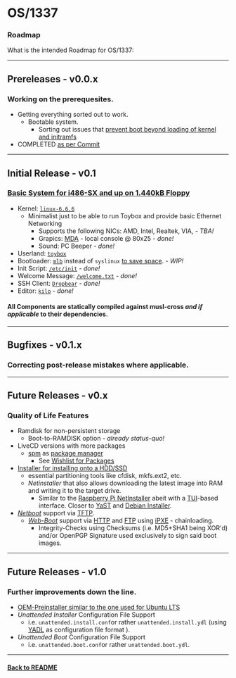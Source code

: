#   OS/1337
### Roadmap
What is the intended Roadmap for OS/1337:

---
## Prereleases - v0.0.x
### Working on the prerequesites.
- Getting everything sorted out to work.
  - Bootable system.
    - Sorting out issues that [prevent boot beyond loading of kernel and initramfs](https://mstdn.social/deck/@kkarhan/111409592616485280)
- COMPLETED  [as per Commit](https://github.com/OS-1337/OS1337/blob/66586132bab1cea7d8acc44b4e0bee44a85f26b9/OS1337-core-prerelease.img)

---
## Initial Release - v0.1
### [Basic System for i486-SX and up on 1.440kB Floppy](build/0.CORE)
- Kernel: [```linux-6.6.6```](scripts/pkgs/build-linux.sh)
  - Minimalist just to be able to run Toybox and provide basic Ethernet Networking
    - Supports the following NICs: AMD, Intel, Realtek, VIA, *- TBA!*
    - Grapics: [MDA](https://en.wikipedia.org/wiki/IBM_Monochrome_Display_Adapter) - local console @ 80x25 *- done!*
    - Sound: PC Beeper *- done!*
- Userland: [```toybox```](scripts/pkgs/build-toybox.sh)
- Bootloader: [```mlb```](scripts/pkgs/build-mlb.sh) instead of ```syslinux``` [to save space](https://github.com/OS-1337/OS1337/issues/10). *- WIP!*
- Init Script: [```/etc/init```](scripts/profile/core/rootfs/etc/init) *- done!*
- Welcome Message: [```/welcome.txt```](scripts/profile/core/rootfs/welcome.txt) *- done!*
- SSH Client: [```Dropbear```](scripts/pkgs/build-dbclient.sh) *- done!*
- Editor: [```kilo```](scripts/pkgs/build-kilo.sh) *- done!*
#### All Components are statically compiled against musl-cross *and if applicable* to their dependencies.

---
## Bugfixes - v0.1.x
### Correcting post-release mistakes where applicable.

---
## Future Releases - v0.x
### Quality of Life Features
- Ramdisk for non-persistent storage
  - Boot-to-RAMDISK option *- already status-quo!*
- LiveCD versions with more packages
  - [spm](https://github.com/OS-1337/spm) as [package manager](https://en.wikipedia.org/wiki/Package_manager)
    - See [Wishlist for Packages](https://github.com/OS-1337/pkgs/blob/main/docs/WISHLIST.tsv)
- [Installer for installing onto a HDD/SSD](https://github.com/OS-1337/OS1337/issues/9)
  - essential partitioning tools like cfdisk, mkfs.ext2, etc.
  - *Netinstaller* that also allows downloading the latest image into RAM and writing it to the target drive.
    - Similar to the [Raspberry Pi NetInstaller](https://www.raspberrypi.com/documentation/computers/getting-started.html#install-over-the-network) abeit with a [TUI](https://en.wikipedia.org/wiki/Text-based_user_interface)-based interface. Closer to [YaST](https://en.wikipedia.org/wiki/YaST) and [Debian Installer](https://en.wikipedia.org/wiki/Debian-Installer).
- [*Netboot*](https://en.wikipedia.org/wiki/Network_booting) support via [TFTP](https://en.wikipedia.org/wiki/Trivial_File_Transfer_Protocol).
  - [*Web-Boot*](https://github.com/OS-1337/netboot) support via [HTTP](https://en.wikipedia.org/wiki/HTTP) and [FTP](https://en.wikipedia.org/wiki/File_Transfer_Protocol) using [iPXE](https://ipxe.org) - chainloading.
    - Integrity-Checks using Checksums (i.e. MD5+SHA1 being XOR'd) and/or OpenPGP Signature used exclusively to sign said boot images.

---
## Future Releases - v1.0
### Further improvements down the line.
- [OEM-Preinstaller similar to the one used for Ubuntu LTS](https://help.ubuntu.com/community/Ubuntu_OEM_Installer_Overview)
- *Unattended Installer* Configuration File Support
  - i.e. ```unattended.install.conf```or rather ```unattended.install.ydl``` (using [YADL](https://github.com/greyhat-academy/yadl) as configuration file format ).
- *Unattended Boot* Configuration File Support
  - i.e. ```unattended.boot.conf```or rather ```unattended.boot.ydl```.

---
#### [Back to README](README.md)